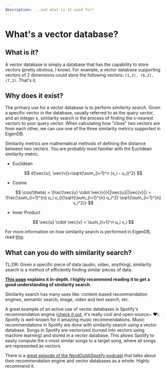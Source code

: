 ```yaml
---
description: ...and what is it used for?
---
```


# What's a vector database?

## What is it?

A vector database is simply a database that has the capability to store vectors (pretty obvious, I know). For example, a vector database supporting vectors of 2 dimensions could store the following vectors: `(1,2), (6,2), (7,2)`. That's it.&#x20;



## Why does it exist?

The primary use for a vector database is to perform _similarity search_. Given a specific vector in the database, usually referred to as the _query vector_, and an integer `k`,  similarity search is the process of finding the `k`-nearest vectors to your query vector. When calculating how "close" two vectors are from each other, we can use one of the three similarity metrics supported in EigenDB.&#x20;



Similarity metrics are mathematical methods of defining the distance between two vectors. You are probably most familiar with the Euclidean similarity metric.

* Euclidean

$$
d(\vec{u}, \vec{v})=\sqrt{\sum_{i=1}^n (v_i - u_i)^2}
$$

*   Cosine



$$
\cos(\theta) = \frac{\vec{u} \cdot \vec{v}}{|\vec{u}||\vec{v}|} = \frac{\sum_{i=1}^{n} u_i v_i}{\sqrt{\sum_{i=1}^{n} u_i^2} \sqrt{\sum_{i=1}^{n} v_i^2}}
$$

* Inner Product

$$
\vec{u} \cdot \vec{v} = \sum_{i=1}^n u_i v_i
$$



For more information on how similarity search is performed in EigenDB, read [this](similarity-search-in-eigendb.md).



## What can you do with similarity search?

TL;DR: Given a specific piece of data (audio, video, anything), similarity search is a method of efficiently finding similar pieces of data.

[**This page**](https://www.pinecone.io/learn/what-is-similarity-search/) **explains it in-depth. I highly recommend reading it to get a good understanding of similarity search.**&#x20;



Similarity search has many uses like: content-based recommendation engines, semantic search, image, video and text search, etc.

A great example of an active use of vector databases is Spotify's recommendation engine ([check it out](https://spotify.github.io/voyager/), it's really cool and open-source\~ ❤️).  Spotify is well-known for it amazing music recommendations. Music recommendations in Spotify are done with similarity search using a vector database. Songs in Spotify are vectorized (turned into vectors using machine learning) and stored in a vector database. This allows Spotify to easily compute the `k`-most similar songs to a target song, where all songs are represented as vectors.&#x20;

There is a [great episode of the _NerdOut@Spotify_ podcast](https://open.spotify.com/episode/3NLpNXBFC5bX5Oy5KlF5CL?si=WRSOasBeSQiHogF\_ME1Lew) that talks about their recommendation engine and vector databases as a whole. Highly recommend it. &#x20;

